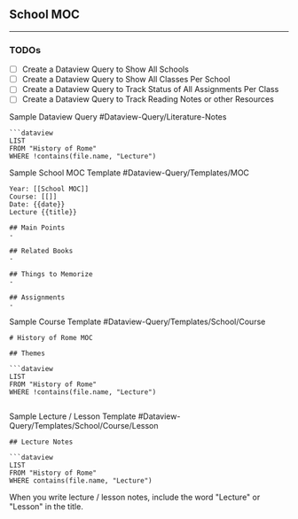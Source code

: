 ## School MOC

---

### TODOs

- [ ] Create a Dataview Query to Show All Schools
- [ ] Create a Dataview Query to Show All Classes Per School
- [ ] Create a Dataview Query to Track Status of All Assignments Per Class
- [ ] Create a Dataview Query to Track Reading Notes or other Resources

Sample Dataview Query #Dataview-Query/Literature-Notes 

```
```dataview
LIST
FROM "History of Rome"
WHERE !contains(file.name, "Lecture")
```


Sample School MOC Template #Dataview-Query/Templates/MOC

```
Year: [[School MOC]]
Course: [[]]
Date: {{date}}
Lecture {{title}}

## Main Points
- 

## Related Books
- 

## Things to Memorize
- 

## Assignments
-

```

Sample Course Template #Dataview-Query/Templates/School/Course

```
# History of Rome MOC

## Themes

```dataview
LIST
FROM "History of Rome"
WHERE !contains(file.name, "Lecture")
```
```
```

Sample Lecture / Lesson Template #Dataview-Query/Templates/School/Course/Lesson

```
## Lecture Notes

```dataview
LIST
FROM "History of Rome"
WHERE contains(file.name, "Lecture")
```

When you write lecture / lesson notes, include the word "Lecture" or "Lesson" in the title.

